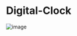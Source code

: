 # Digital-Clock

![image](https://user-images.githubusercontent.com/88576631/212389597-5eefa4b1-c218-495d-9957-7a2f64ff7796.png)
